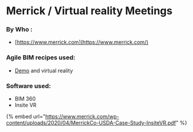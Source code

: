 # Merrick / Virtual reality Meetings

### By Who : 

* [https://www.merrick.com](https://www.merrick.com/)

### Agile BIM recipes used: 

* [Demo](../agile-toolbox/project-demo.md) and virtual reality 

### Software used: 

* BIM 360
* Insite VR



{% embed url="https://www.merrick.com/wp-content/uploads/2020/04/MerrickCo-USDA-Case-Study-InsiteVR.pdf" %}



